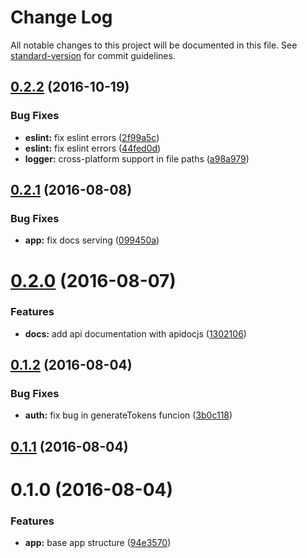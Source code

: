 # Change Log

All notable changes to this project will be documented in this file. See [standard-version](https://github.com/conventional-changelog/standard-version) for commit guidelines.

<a name="0.2.2"></a>
## [0.2.2](https://github.com/ddellamico/ionic-conference-api/compare/v0.2.1...v0.2.2) (2016-10-19)


### Bug Fixes

* **eslint:** fix eslint errors ([2f99a5c](https://github.com/ddellamico/ionic-conference-api/commit/2f99a5c))
* **eslint:** fix eslint errors ([44fed0d](https://github.com/ddellamico/ionic-conference-api/commit/44fed0d))
* **logger:** cross-platform support in file paths ([a98a979](https://github.com/ddellamico/ionic-conference-api/commit/a98a979))



<a name="0.2.1"></a>
## [0.2.1](https://github.com/ddellamico/ionic-conference-api/compare/v0.2.0...v0.2.1) (2016-08-08)


### Bug Fixes

* **app:** fix docs serving ([099450a](https://github.com/ddellamico/ionic-conference-api/commit/099450a))



<a name="0.2.0"></a>
# [0.2.0](https://github.com/ddellamico/ionic-conference-api/compare/v0.1.2...v0.2.0) (2016-08-07)


### Features

* **docs:** add api documentation with apidocjs ([1302106](https://github.com/ddellamico/ionic-conference-api/commit/1302106))



<a name="0.1.2"></a>
## [0.1.2](https://github.com/ddellamico/ionic-conference-api/compare/v0.1.1...v0.1.2) (2016-08-04)


### Bug Fixes

* **auth:** fix bug in generateTokens funcion ([3b0c118](https://github.com/ddellamico/ionic-conference-api/commit/3b0c118))



<a name="0.1.1"></a>
## [0.1.1](https://github.com/ddellamico/ionic-conference-api/compare/v0.1.0...v0.1.1) (2016-08-04)



<a name="0.1.0"></a>
# 0.1.0 (2016-08-04)


### Features

* **app:** base app structure ([94e3570](https://github.com/ddellamico/ionic-conference-api/commit/94e3570))
